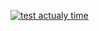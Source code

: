 [![test actualy time](https://github.com/North-ind/hello_app_andrey/actions/workflows/test.yml/badge.svg)](https://github.com/North-ind/hello_app_andrey/actions/workflows/test.yml)
